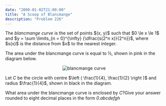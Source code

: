 ```yaml
---
date: "2009-01-02T21:00:00"
title: "A Scoop of Blancmange"
description: "Problem 226"
---
```


<p>The <i>blancmange curve</i> is the set of points $(x, y)$ such that $0 \le x \le 1$ and $y = \sum \limits_{n = 0}^{\infty} {\dfrac{s(2^n x)}{2^n}}$, where $s(x)$ is the distance from $x$ to the nearest integer.</p>
<p>The area under the blancmange curve is equal to ½, shown in pink in the diagram below.</p>
<div style="text-align:center;">
<img alt="blancmange curve" class="dark_img" src="/images/p226_scoop2.gif"/></div>
<p>Let <var>C</var> be the circle with centre $\left ( \frac{1}{4}, \frac{1}{2} \right )$ and radius $\frac{1}{4}$, shown in black in the diagram.</p>
<p>What area under the blancmange curve is enclosed by <var>C</var>?Give your answer rounded to eight decimal places in the form <i>0.abcdefgh</i></p>

